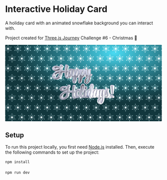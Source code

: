 # Interactive Holiday Card
A holiday card with an animated snowflake background you can interact with.

Project created for [Three.js Journey](https://threejs-journey.com/) Challenge #6 - Christmas 🎄

![InteractiveHolidayCard](./interactiveHolidayCardScreenCap.PNG)

## Setup
To run this project locally, you first need [Node.js](https://nodejs.org/en/download/) installed.  Then, execute the following commands to set up the project:

```bash
npm install

npm run dev
```